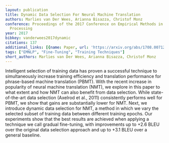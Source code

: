 ```yaml
---
layout: publication
title: Dynamic Data Selection For Neural Machine Translation
authors: Marlies van Der Wees, Arianna Bisazza, Christof Monz
conference: Proceedings of the 2017 Conference on Empirical Methods in Natural Language
  Processing
year: 2017
bibkey: vanderwees2017dynamic
citations: 137
additional_links: [{name: Paper, url: 'https://arxiv.org/abs/1708.00712'}]
tags: ["EMNLP", "Fine-Tuning", "Training Techniques"]
short_authors: Marlies van Der Wees, Arianna Bisazza, Christof Monz
---
```

Intelligent selection of training data has proven a successful technique to
simultaneously increase training efficiency and translation performance for
phrase-based machine translation (PBMT). With the recent increase in popularity
of neural machine translation (NMT), we explore in this paper to what extent
and how NMT can also benefit from data selection. While state-of-the-art data
selection (Axelrod et al., 2011) consistently performs well for PBMT, we show
that gains are substantially lower for NMT. Next, we introduce dynamic data
selection for NMT, a method in which we vary the selected subset of training
data between different training epochs. Our experiments show that the best
results are achieved when applying a technique we call gradual fine-tuning,
with improvements up to +2.6 BLEU over the original data selection approach and
up to +3.1 BLEU over a general baseline.